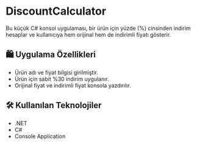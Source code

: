 # DiscountCalculator

Bu küçük C# konsol uygulaması, bir ürün için yüzde (%) cinsinden indirim hesaplar ve kullanıcıya hem orijinal hem de indirimli fiyatı gösterir.

## 🛍️ Uygulama Özellikleri

- Ürün adı ve fiyat bilgisi girilmiştir.
- Ürün için sabit %30 indirim uygulanır.
- Orijinal fiyat ve indirimli fiyat konsola yazdırılır.

## 🛠️ Kullanılan Teknolojiler
- .NET
- C#
- Console Application
